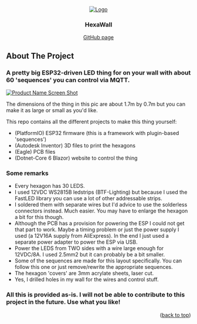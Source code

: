 <!-- Improved compatibility of back to top link: See: https://github.com/othneildrew/Best-README-Template/pull/73 -->
<a name="readme-top"></a>

<!-- PROJECT LOGO -->
<br />
<div align="center">
  <a href="https://github.com/github_username/repo_name">
    <img src="images/logo.png" alt="Logo">
  </a>

<h3 align="center">HexaWall</h3>

  <p align="center">
    <a href="https://github.com/OasisOfChaos/hexawall">GitHub page</a>
  </p>
</div>


<!-- ABOUT THE PROJECT -->
## About The Project

### A pretty big ESP32-driven LED thing for on your wall with about 60 'sequences' you can control via MQTT. 

[![Product Name Screen Shot][product-screenshot]](https://github.com/OasisOfChaos/hexawall)

The dimensions of the thing in this pic are about 1.7m by 0.7m but you can make it as large or small as you'd like.

This repo contains all the different projects to make this thing yourself:
* (PlatformIO) ESP32 firmware (this is a framework with plugin-based 'sequences')
* (Autodesk Inventor) 3D files to print the hexagons
* (Eagle) PCB files
* (Dotnet-Core 6 Blazor) website to control the thing

### Some remarks
* Every hexagon has 30 LEDS.
* I used 12VDC WS2815B ledstrips (BTF-Lighting) but because I used the FastLED library you can use a lot of other addressable strips. 
* I soldered them with separate wires but I'd advice to use the solderless connectors instead. Much easier. You may have to enlarge the hexagon a bit for this though.
* Although the PCB has a provision for powering the ESP I could not get that part to work. Maybe a timing problem or just the power supply I used (a 12V16A supply from AliExpress). In the end I just used a separate power adapter to power the ESP via USB.
* Power the LEDS from TWO sides with a wire large enough for 12VDC/8A. I used 2.5mm2 but it can probably be a bit smaller.
* Some of the sequences are made for this layout specifically. You can follow this one or just remove/rewrite the appropriate sequences.
* The hexagon 'covers' are 3mm acrylate sheets, laser cut.
* Yes, I drilled holes in my wall for the wires and control stuff.

### All this is provided as-is. I will not be able to contribute to this project in the future. Use what you like!


<p align="right">(<a href="#readme-top">back to top</a>)</p>



<!-- MARKDOWN LINKS & IMAGES -->
<!-- https://www.markdownguide.org/basic-syntax/#reference-style-links -->
[contributors-shield]: https://img.shields.io/github/contributors/github_username/repo_name.svg?style=for-the-badge
[contributors-url]: https://github.com/github_username/repo_name/graphs/contributors
[forks-shield]: https://img.shields.io/github/forks/github_username/repo_name.svg?style=for-the-badge
[forks-url]: https://github.com/github_username/repo_name/network/members
[stars-shield]: https://img.shields.io/github/stars/github_username/repo_name.svg?style=for-the-badge
[stars-url]: https://github.com/github_username/repo_name/stargazers
[issues-shield]: https://img.shields.io/github/issues/github_username/repo_name.svg?style=for-the-badge
[issues-url]: https://github.com/github_username/repo_name/issues
[license-shield]: https://img.shields.io/github/license/github_username/repo_name.svg?style=for-the-badge
[license-url]: https://github.com/github_username/repo_name/blob/master/LICENSE.txt
[linkedin-shield]: https://img.shields.io/badge/-LinkedIn-black.svg?style=for-the-badge&logo=linkedin&colorB=555
[linkedin-url]: https://linkedin.com/in/linkedin_username
[product-screenshot]: images/demo.gif
[Next.js]: https://img.shields.io/badge/next.js-000000?style=for-the-badge&logo=nextdotjs&logoColor=white
[Next-url]: https://nextjs.org/
[React.js]: https://img.shields.io/badge/React-20232A?style=for-the-badge&logo=react&logoColor=61DAFB
[React-url]: https://reactjs.org/
[Vue.js]: https://img.shields.io/badge/Vue.js-35495E?style=for-the-badge&logo=vuedotjs&logoColor=4FC08D
[Vue-url]: https://vuejs.org/
[Angular.io]: https://img.shields.io/badge/Angular-DD0031?style=for-the-badge&logo=angular&logoColor=white
[Angular-url]: https://angular.io/
[Svelte.dev]: https://img.shields.io/badge/Svelte-4A4A55?style=for-the-badge&logo=svelte&logoColor=FF3E00
[Svelte-url]: https://svelte.dev/
[Laravel.com]: https://img.shields.io/badge/Laravel-FF2D20?style=for-the-badge&logo=laravel&logoColor=white
[Laravel-url]: https://laravel.com
[Bootstrap.com]: https://img.shields.io/badge/Bootstrap-563D7C?style=for-the-badge&logo=bootstrap&logoColor=white
[Bootstrap-url]: https://getbootstrap.com
[JQuery.com]: https://img.shields.io/badge/jQuery-0769AD?style=for-the-badge&logo=jquery&logoColor=white
[JQuery-url]: https://jquery.com 

